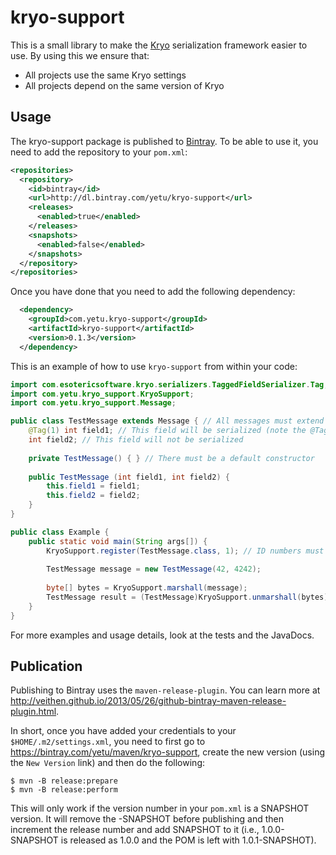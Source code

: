 # kryo-support

This is a small library to make the [Kryo](https://github.com/EsotericSoftware/kryo) serialization framework easier
to use. By using this we ensure that:

* All projects use the same Kryo settings
* All projects depend on the same version of Kryo

## Usage

The kryo-support package is published to [Bintray](https://bintray.com/yetu/maven/kryo-support). To be able to use it,
you need to add the repository to your `pom.xml`:

```xml
<repositories>
  <repository>
    <id>bintray</id>
    <url>http://dl.bintray.com/yetu/kryo-support</url>
    <releases>
      <enabled>true</enabled>
    </releases>
    <snapshots>
      <enabled>false</enabled>
    </snapshots>
  </repository>
</repositories>
```

Once you have done that you need to add the following dependency:

```xml
  <dependency>
	<groupId>com.yetu.kryo-support</groupId>
	<artifactId>kryo-support</artifactId>
    <version>0.1.3</version>
  </dependency>
```

This is an example of how to use `kryo-support` from within your code:

```java
import com.esotericsoftware.kryo.serializers.TaggedFieldSerializer.Tag;
import com.yetu.kryo_support.KryoSupport;
import com.yetu.kryo_support.Message;

public class TestMessage extends Message { // All messages must extend the Message class;
    @Tag(1) int field1; // This field will be serialized (note the @Tag annotation). Tag IDs must be unique within each class.
    int field2; // This field will not be serialized
    
    private TestMessage() { } // There must be a default constructor
    
    public TestMessage (int field1, int field2) {
        this.field1 = field1;
        this.field2 = field2;
    }
}

public class Example {
    public static void main(String args[]) {
        KryoSupport.register(TestMessage.class, 1); // ID numbers must be unique
    
        TestMessage message = new TestMessage(42, 4242);
    
        byte[] bytes = KryoSupport.marshall(message);
        TestMessage result = (TestMessage)KryoSupport.unmarshall(bytes);
    }
}
```

For more examples and usage details, look at the tests and the JavaDocs.

## Publication

Publishing to Bintray uses the `maven-release-plugin`. You can learn more at http://veithen.github.io/2013/05/26/github-bintray-maven-release-plugin.html.

In short, once you have added your credentials to your `$HOME/.m2/settings.xml`, you need to first go to
https://bintray.com/yetu/maven/kryo-support, create the new version (using the `New Version` link) and then do the
following:

```
$ mvn -B release:prepare
$ mvn -B release:perform
```

This will only work if the version number in your `pom.xml` is a SNAPSHOT version. It will remove the -SNAPSHOT before
publishing and then increment the release number and add SNAPSHOT to it (i.e., 1.0.0-SNAPSHOT is released as 1.0.0 and
the POM is left with 1.0.1-SNAPSHOT).
